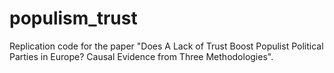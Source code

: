 # populism_trust
Replication code for the paper "Does A Lack of Trust Boost Populist Political Parties in Europe? Causal Evidence from Three Methodologies".
